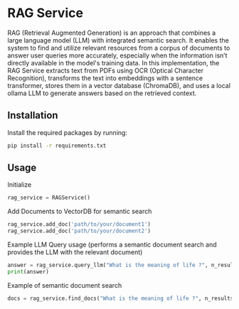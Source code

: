 # RAG Service

RAG (Retrieval Augmented Generation) is an approach that combines a large language model (LLM) with integrated semantic search. It enables the system to find and utilize relevant resources from a corpus of documents to answer user queries more accurately, especially when the information isn’t directly available in the model's training data. In this implementation, the RAG Service extracts text from PDFs using OCR (Optical Character Recognition), transforms the text into embeddings with a sentence transformer, stores them in a vector database (ChromaDB), and uses a local ollama LLM to generate answers based on the retrieved context.

## Installation

Install the required packages by running:

```bash
pip install -r requirements.txt
```

## Usage

Initialize
```python
rag_service = RAGService()
```

Add Documents to VectorDB for semantic search
```python
rag_service.add_doc('path/to/your/document1')
rag_service.add_doc('path/to/your/document2')
```

Example LLM Query usage (performs a semantic document search and provides the LLM with the relevant document)
```python
answer = rag_service.query_llm("What is the meaning of life ?", n_results=5)
print(answer)
```

Example of semantic document search
```python
docs = rag_service.find_docs("What is the meaning of life ?", n_results=5)
```